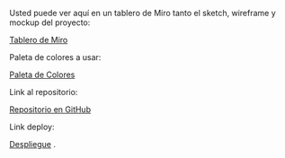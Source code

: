 Usted puede ver aquí en un tablero de Miro tanto el sketch, wireframe y mockup del proyecto:

[Tablero de Miro](https://miro.com/app/board/uXjVNeyGIK4=/?share_link_id=403005674582)

Paleta de colores a usar:

[Paleta de Colores](https://coolors.co/palette/edede9-d6ccc2-f5ebe0-e3d5ca-d5bdaf)

Link al repositorio:

[Repositorio en GitHub](https://github.com/kevincharp/proyectoYoga)

Link deploy:

[Despliegue](https://kevincharp.github.io/proyectoYoga/)
.